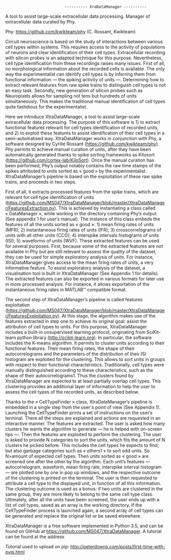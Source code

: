 					          ---------- XraDataManager ----------


A tool to assist large-scale extracellular data processing. Manager of extracellular data curated by Phy.

Phy: https://github.com/kwikteam/phy (C. Rossant, Kwikteam)


Circuit neuroscience is based on the study of interactions between various cell types within systems. This requires access to the activity of populations of neurons and clear identification of their cell types.  Extracellular recording with silicon probes is an adapted technique for this purpose. Nevertheless, cell type identification from these recordings raises many issues. First of all, no morphological information about the recorded cells is available. The only way the experimentalist can identify cell types is by inferring them from functional information — the spiking activity of units —. Determining how to extract relevant features from raw spike trains to distinguish cell types is not an easy task. Secondly, new generation of silicon probes such as Neuropixels allows for sampling not tens but hundreds of units simultaneously. This makes the traditional manual identification of cell types quite fastidious for the experimentalist. 

Here we introduce XtraDataManager, a tool to assist large-scale extracellular data processing. The purpose of this software is 1) to extract functional features relevant for cell types identification of recorded units, and 2) to exploit these features to assist identification of their cell types in a semi-automatised way. XtraDataManager works in conjunction with Phy, a software designed by Cyrille Rossant (https://github.com/kwikteam/phy). Phy permits to achieve manual curation of units, after they have been automatically generated thanks to spike sorting frameworks as Kilosort (https://github.com/cortex-lab/KiloSort). Once the manual curation has been performed, Phy’s output notably contains the raw time stamps of the spikes attributed to units sorted as « good » by the experimentalist. XtraDataManager’s pipeline is based on the exploitation of these raw spike trains, and proceeds in two steps.

First of all, it extracts processed features from the spike trains, which are relevant for cell type identification of units (https://github.com/MS047/XtraDataManager/blob/master/XtraDataManager/FeaturesExtraction.py). This is achieved by instantiating a class called « DataManager », while working in the directory containing Phy’s output (See appendix 1 for user’s manual). The instance of this class embeds the features of all the units sorted as « good »: 1) mean firing rates of units (MFR); 2) instantaneous firing rates of units (IFR); 3) crosscorrelograms of units with all other units (CCG); 4) interspike intervals histograms of units (ISI); 5) waveforms of units (WVF). These extracted features can be used for several purposes. First, because some of the extracted features are not available in Phy but are still relevant to assess the quality of the dataset, they can be used for simple exploratory analysis of units. For instance, XtraDataManager gives access to the mean firing rates of units, a very informative feature. To assist exploratory analysis of the dataset, a visualisation tool is built in XtraDataManager (See Appendix 1 for details). The extracted features can also be exported in various formats for later use in more processed analysis. For instance, it allows exportation of the instantaneous firing rates in MATLAB™ compatible format.

The second step of XtraDataManager’s pipeline is called features exploitation (https://github.com/MS047/XtraDataManager/blob/master/XtraDataManager/FeaturesExploitation.py). At this stage, the algorithm makes use of the features extracted in step one to achieve its original goal: assist the attribution of cell types to units. For this purpose, XtraDataManager includes a built-in unsupervised learning protocol, originating from SciKit-learn python library (http://scikit-learn.org). In particular, the software includes the K-means algorithm. It permits to cluster units according to their functional features. Their mean firing rates, the shape of their autocorrelograms and the parameters of the distribution of their ISI histogram are exploited for the clustering. This allows to sort units in groups with respect to their functional characteristics. Traditionally, cell types were manually distinguished according to these characteristics, such as the shape of their autocorrelograms1. Thus the clusters found by XtraDataManager are expected to at least partially overlap cell types. This clustering provides an additional layer of information to help the user to assess the cell types of the recorded units, as described below. 

Thanks to the « CellTypeFinder » class, XtraDataManager’s pipeline is embedded in a single step from the user's point of view (See Appendix 1). Launching the CellTypeFinder prints a set of instructions on the user’s terminal. There all the steps are explained and actions are requested in an interactive manner. The features are extracted. The user is asked how many clusters he wants the algorithm to generate — he is helped with on-screen tips —. Then the features are exploited to perform the clustering. The user is asked to provide N categories to sort the units, which fits the amount of N clusters he picked before. This includes the cell types he expects to find, but also garbage categories such as « others1 » to sort odd units. So N>amount of expected cell types. Then units sorted as « good » are screened one after the other by the algorithm. Each unit’s features — autocorrelogram, waveform, mean firing rate, interspike interval histogram — are plotted one by one in pop up windows, and the respective outcome of the clustering is printed on the terminal. The user is then requested to attribute a cell type to the displayed unit, in function of all this information. The clustering outcome is used as a bonus: if two units are clustered in the same group, they are more likely to belong to the same cell type class. Ultimately, after all the units have been screened, the user ends up with a list of cell types, saved as an array is the working directory. If the CellTypeFinder process is launched again, a second array of cell types can be generated and replace the original list or be saved elsewhere.

XtraDataManager is a free software implemented in Python 3.5, and can be found on GitHub at https://github.com/MS047/XtraDataManager. A tutorial can be found at the address 


Tutorial used to upload on pip: http://peterdowns.com/posts/first-time-with-pypi.html
